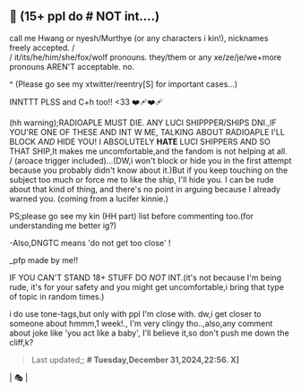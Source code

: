 🎈
(15+ ppl do # **NOT** int....)
-
call me Hwang or nyesh/Murthye (or any characters i kin!), nicknames freely accepted.
/\
\/
it/its/he/him/she/fox/wolf pronouns. they/them or any xe/ze/je/we+more pronouns AREN'T acceptable. no.

^
(Please go see my xtwitter/reentry[S] for important cases...)

INNTTT PLSS and C+h too!! <33 ❤️‍🩹❤️‍🩹

(hh warning);RADIOAPLE MUST DIE. ANY LUCI SHIPPPER/SHIPS DNI.,IF YOU'RE ONE OF THESE AND INT W ME, TALKING ABOUT RADIOAPLE I'LL BLOCK *AND* HIDE YOU! I ABSOLUTELY **HATE** LUCI SHIPPERS AND SO THAT SHIP,It makes me uncomfortable,and the fandom is not helping at all. / (aroace trigger included)...(DW,i won't block or hide you in the first attempt because you probably didn't know about it.)But if you keep touching on the subject too much or force me to like the ship, I'll hide you. I can be rude about that kind of thing, and there's no point in arguing because I already warned you.
(coming from a lucifer kinnie.)

PS;please go see my kin (HH part) list before commenting too.(for understanding me better ig?)

-Also,DNGTC means 'do not get too close' !

_pfp made by me!!

IF YOU CAN'T STAND 18+ STUFF DO *NOT* INT.(it's not because I'm being rude, it's for your safety and you might get uncomfortable,i bring that type of topic in random times.)

i do use tone-tags,but only with ppl I'm close with. dw,i get closer to someone about hmmm,1 week!., I'm very clingy tho..,also,any comment about joke like 'you act like a baby', I'll believe it,so don't push me down the cliff,k?


>Last updated;;
**# Tuesday,December 31,2024,22:56. X]**

| 🎭 |
